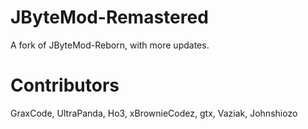 # JByteMod-Remastered
A fork of JByteMod-Reborn, with more updates.

# Contributors
GraxCode, UltraPanda, Ho3, xBrownieCodez, gtx, Vaziak, Johnshiozo

